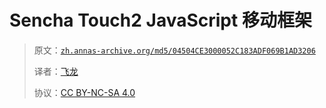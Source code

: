 # Sencha Touch2 JavaScript 移动框架

> 原文：[`zh.annas-archive.org/md5/04504CE3000052C183ADF069B1AD3206`](https://zh.annas-archive.org/md5/04504CE3000052C183ADF069B1AD3206)
> 
> 译者：[飞龙](https://github.com/wizardforcel)
> 
> 协议：[CC BY-NC-SA 4.0](http://creativecommons.org/licenses/by-nc-sa/4.0/)